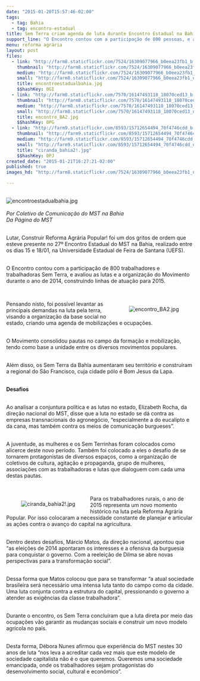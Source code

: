 ```yaml
---
date: "2015-01-20T15:57:46-02:00"
tags:
  - tag: Bahia
  - tag: encontro-estadual
title: Sem Terra criam agenda de luta durante Encontro Estadual na Bahia
support_line: "O Encontro contou com a participação de 800 pessoas, e avaliou as lutas e a organização do Movimento durante o ano de 2014, construindo linhas de atuação para 2015."
menu: reforma agrária
layout: post
files:
  - link: "http://farm8.staticflickr.com/7524/16309077966_b0eea23fb1_b.jpg"
    thumbnail: "http://farm8.staticflickr.com/7524/16309077966_b0eea23fb1_t.jpg"
    medium: "http://farm8.staticflickr.com/7524/16309077966_b0eea23fb1_z.jpg"
    small: "http://farm8.staticflickr.com/7524/16309077966_b0eea23fb1_n.jpg"
    title: encontroestadualbahia.jpg
    $$hashKey: 0GI
  - link: "http://farm8.staticflickr.com/7570/16147493118_18070ced13_b.jpg"
    thumbnail: "http://farm8.staticflickr.com/7570/16147493118_18070ced13_t.jpg"
    medium: "http://farm8.staticflickr.com/7570/16147493118_18070ced13_z.jpg"
    small: "http://farm8.staticflickr.com/7570/16147493118_18070ced13_n.jpg"
    title: encontro_BA2.jpg
    $$hashKey: 0PG
  - link: "http://farm9.staticflickr.com/8593/15712654494_70f4746cdd_b.jpg"
    thumbnail: "http://farm9.staticflickr.com/8593/15712654494_70f4746cdd_t.jpg"
    medium: "http://farm9.staticflickr.com/8593/15712654494_70f4746cdd_z.jpg"
    small: "http://farm9.staticflickr.com/8593/15712654494_70f4746cdd_n.jpg"
    title: "ciranda_bahia2!.jpg"
    $$hashKey: 0PJ
created_date: "2015-01-21T16:27:21-02:00"
published: true
images_hd: "http://farm8.staticflickr.com/7524/16309077966_b0eea23fb1_n.jpg"

---
```

<p><br />
<img alt="encontroestadualbahia.jpg" src="http://farm8.staticflickr.com/7524/16309077966_b0eea23fb1_b.jpg" /><br />
<br />
<em>Por Coletivo de Comunica&ccedil;&atilde;o do MST na Bahia<br />
Da P&aacute;gina do MST</em></p>

<p><br />
Lutar, Construir Reforma Agr&aacute;ria Popular! foi um dos gritos de ordem que esteve presente no 27&ordm; Encontro Estadual do MST na Bahia, realizado entre os dias 15 e 18/01, na Universidade Estadual de Feira de Santana (UEFS).</p>

<p><br />
O Encontro contou com a participa&ccedil;&atilde;o de 800 trabalhadores e trabalhadoras Sem Terra, e avaliou&nbsp;as lutas e a organiza&ccedil;&atilde;o do Movimento durante o ano de 2014, construindo linhas de atua&ccedil;&atilde;o para 2015.</p>

<p>&nbsp;</p>

<figure class="image" style="float:right"><img alt="encontro_BA2.jpg" src="http://farm8.staticflickr.com/7570/16147493118_18070ced13_b.jpg" />
<figcaption></figcaption>
</figure>

<p>Pensando nisto, foi poss&iacute;vel levantar as principais demandas na luta pela terra, visando a organiza&ccedil;&atilde;o da base social no estado, criando uma agenda de mobiliza&ccedil;&otilde;es e ocupa&ccedil;&otilde;es.</p>

<p><br />
O Movimento consolidou pautas no campo da forma&ccedil;&atilde;o e mobiliza&ccedil;&atilde;o, tendo como base a unidade entre os diversos movimentos populares.&nbsp;</p>

<p><br />
Al&eacute;m disso, os Sem Terra da Bahia aumentaram seu territ&oacute;rio e constru&iacute;ram a regional do S&atilde;o Francisco, cuja cidade p&oacute;lo &eacute; Bom Jesus da Lapa.</p>

<p><br />
<strong>Desafios</strong></p>

<p><br />
Ao analisar a conjuntura pol&iacute;tica e as lutas no estado, Elizabeth Rocha, da dire&ccedil;&atilde;o nacional do MST, disse que a luta no estado se d&aacute; contra as empresas transnacionais do agroneg&oacute;cio, &ldquo;especialmente a do eucalipto e da cana, mas tamb&eacute;m contra os meios de comunica&ccedil;&atilde;o burgueses&rdquo;.</p>

<p><br />
A juventude, as mulheres e os Sem Terrinhas foram colocados como alicerce deste novo per&iacute;odo. Tamb&eacute;m foi colocado a eles o desafio de se tornarem protagonistas de diversos espa&ccedil;os, como a organiza&ccedil;&atilde;o de coletivos de cultura, agita&ccedil;&atilde;o e propaganda, grupo de mulheres, associa&ccedil;&otilde;es com as trabalhadoras e lutas que dialoguem com cada uma destas pautas.</p>

<p>&nbsp;</p>

<figure class="image" style="float:left"><img alt="ciranda_bahia2!.jpg" src="http://farm9.staticflickr.com/8593/15712654494_70f4746cdd_b.jpg" />
<figcaption></figcaption>
</figure>

<p>Para os trabalhadores rurais, o ano de 2015 representa um novo momento hist&oacute;rico na luta pela Reforma Agr&aacute;ria Popular. Por isso colocaram a necessidade constante de planejar e articular as a&ccedil;&otilde;es contra o avan&ccedil;o do capital na agricultura.&nbsp;</p>

<p><br />
Dentro destes desafios, M&aacute;rcio Matos, da dire&ccedil;&atilde;o nacional, apontou que &ldquo;as elei&ccedil;&otilde;es de 2014 apontaram os interesses e a ofensiva da burguesia para conquistar o governo. Com a reelei&ccedil;&atilde;o de Dilma se abre novas perspectivas para a transforma&ccedil;&atilde;o social&rdquo;.</p>

<p><br />
Dessa forma que Matos colocou que para se transformar &ldquo;a atual sociedade brasileira ser&aacute; necess&aacute;rio uma intensa luta tanto do campo como da cidade. Uma luta conjunta contra a estrutura do capital, pressionando o governo a atender as exig&ecirc;ncias da classe trabalhadora&rdquo;.</p>

<p><br />
Durante o encontro, os Sem Terra conclu&iacute;ram que a luta direta por meio das ocupa&ccedil;&otilde;es v&atilde;o garantir as mudan&ccedil;as sociais e construir um novo modelo agr&iacute;cola no pa&iacute;s.</p>

<p><br />
Desta forma, D&eacute;bora Nunes afirmou que experi&ecirc;ncia do MST nestes 30 anos de luta &ldquo;nos leva a acreditar cada vez mais que este modelo de sociedade capitalista n&atilde;o &eacute; o que queremos. Queremos uma sociedade emancipada, onde os trabalhadores sejam protagonistas do desenvolvimento social, cultural e econ&ocirc;mico&rdquo;.</p>
